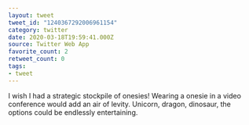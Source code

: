 ```yaml
---
layout: tweet
tweet_id: "1240367292006961154"
category: twitter
date: 2020-03-18T19:59:41.000Z
source: Twitter Web App
favorite_count: 2
retweet_count: 0
tags:
- tweet
---
```


I wish I had a strategic stockpile of onesies! Wearing a onesie in a video conference would add an air of levity. Unicorn, dragon, dinosaur, the options could be endlessly entertaining.
